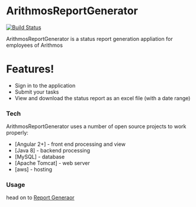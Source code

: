 # ArithmosReportGenerator

[![Build Status](https://travis-ci.org/joemccann/dillinger.svg?branch=master)](https://travis-ci.org/joemccann/dillinger)

ArithmosReportGenerator is a status report generation appliation for employees of Arithmos

#  Features!

  - Sign in to the application
  - Submit your tasks
  - View and download the status report as an excel file (with a date range)
### Tech

ArithmosReportGenerator uses a number of open source projects to work properly:

* [Angular 2+] - front end processing and view
* [Java 8] - backend processing
* [MySQL] - database
* [Apache Tomcat] - web server
* [aws] - hosting

### Usage

head on to [Report Generaor](http://www.reportgen.ddns.net)
